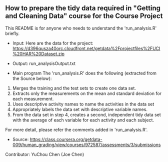 ## How to prepare the tidy data required in "Getting and Cleaning Data" course for the Course Project
This README is for anyone who needs to understand the 'run_analysis.R' briefly.

* Input: 
Here are the data for the project: 
https://d396qusza40orc.cloudfront.net/getdata%2Fprojectfiles%2FUCI%20HAR%20Dataset.zip

* Output:
run_analysisOutput.txt

* Main program
The 'run_analysis.R' does the following (extracted from the Source below):
1. Merges the training and the test sets to create one data set.
2. Extracts only the measurements on the mean and standard deviation for each measurement. 
3. Uses descriptive activity names to name the activities in the data set
4. Appropriately labels the data set with descriptive variable names. 
5. From the data set in step 4, creates a second, independent tidy data set with the average of each variable for each activity and each subject.

For more detail, please refer the comments added in 'run_analysis.R'.

* Source: 
https://class.coursera.org/getdata-009/human_grading/view/courses/972587/assessments/3/submissions

Contributor:
YuChou Chen (Joe Chen)
